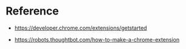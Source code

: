 # Reference

* https://developer.chrome.com/extensions/getstarted

* https://robots.thoughtbot.com/how-to-make-a-chrome-extension
